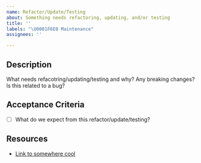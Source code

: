 ```yaml
---
name: Refactor/Update/Testing
about: Something needs refactoring, updating, and/or testing
title: ''
labels: "\U0001F6E0 Maintenance"
assignees: ''

---
```


## Description

What needs refacotring/updating/testing and why? Any breaking changes? Is this related to a bug?

## Acceptance Criteria

* [ ] What do we expect from this refactor/update/testing?

## Resources

* [Link to somewhere cool](http://species-in-pieces.com/)
